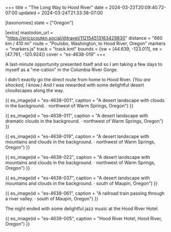 +++
title = "The Long Way to Hood River"
date = 2024-03-23T20:09:40.72-07:00
updated = 2024-03-24T21:33:38-07:00

[taxonomies]
state = ["Oregon"]

[extra]
mastodon_url = "https://ericscouten.social/@travel/112154513163429830"
distance = "660 km / 410 mi"
route = "Poulsbo, Washington, to Hood River, Oregon"
markers = "markers.js"
track = "track.kml"
bounds = {sw = [44.639, -123.011], ne = [47.761, -120.924]}
cover = "es-4638-019"
+++

A last-minute opportunity presented itself and so I am taking a few days to myself as a "me-cation" in the Columbia River Gorge.

<!-- more -->

I didn't exactly go the direct route from home to Hood River. _(You are shocked, I know.)_ And I was rewarded with some delightful desert cloudscapes along the way.

{{ es_image(id = "es-4638-001", caption = "A desert landscape with clouds in the background. · northwest of Warm Springs, Oregon") }}

{{ es_image(id = "es-4638-011", caption = "A desert landscape with dramatic clouds in the background. · northwest of Warm Springs, Oregon") }}

{{ es_image(id = "es-4638-019", caption = "A desert landscape with mountains and clouds in the background. · northwest of Warm Springs, Oregon") }}

{{ es_image(id = "es-4638-022", caption = "A desert landscape with mountains and clouds in the background. · northwest of Warm Springs, Oregon") }}

{{ es_image(id = "es-4638-037", caption = "A desert landscape with mountains and clouds in the background. · south of Maupin, Oregon") }}

{{ es_image(id = "es-4638-061", caption = "A railroad train passing through a river valley. · south of Maupin, Oregon") }}

The night ended with some delightful jazz music at the Hood River Hotel.

{{ es_image(id = "es-4639-005", caption = "Hood River Hotel, Hood River, Oregon") }}
